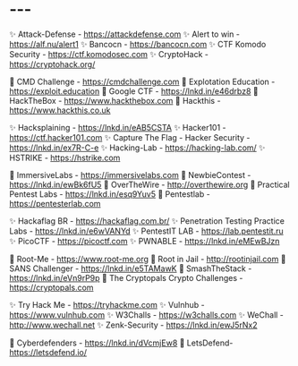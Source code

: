 # ---

✨ Attack-Defense - https://attackdefense.com
✨ Alert to win - https://alf.nu/alert1
✨ Bancocn - https://bancocn.com
✨ CTF Komodo Security - https://ctf.komodosec.com
✨ CryptoHack - https://cryptohack.org/

🔅 CMD Challenge - https://cmdchallenge.com
🔅 Explotation Education - https://exploit.education
🔅 Google CTF - https://lnkd.in/e46drbz8
🔅 HackTheBox - https://www.hackthebox.com
🔅 Hackthis - https://www.hackthis.co.uk

✨ Hacksplaining - https://lnkd.in/eAB5CSTA
✨ Hacker101 - https://ctf.hacker101.com
✨ Capture The Flag - Hacker Security - https://lnkd.in/ex7R-C-e
✨ Hacking-Lab - https://hacking-lab.com/
✨ HSTRIKE - https://hstrike.com

🔅 ImmersiveLabs - https://immersivelabs.com
🔅 NewbieContest - https://lnkd.in/ewBk6fU5
🔅 OverTheWire - http://overthewire.org
🔅 Practical Pentest Labs - https://lnkd.in/esq9Yuv5
🔅 Pentestlab - https://pentesterlab.com

✨ Hackaflag BR - https://hackaflag.com.br/
✨ Penetration Testing Practice Labs - https://lnkd.in/e6wVANYd
✨ PentestIT LAB - https://lab.pentestit.ru
✨ PicoCTF - https://picoctf.com
✨ PWNABLE - https://lnkd.in/eMEwBJzn

🔅 Root-Me - https://www.root-me.org
🔅 Root in Jail - http://rootinjail.com
🔅 SANS Challenger - https://lnkd.in/e5TAMawK
🔅 SmashTheStack - https://lnkd.in/eVn9rP9p
🔅 The Cryptopals Crypto Challenges - https://cryptopals.com

✨ Try Hack Me - https://tryhackme.com
✨ Vulnhub - https://www.vulnhub.com
✨ W3Challs - https://w3challs.com
✨ WeChall - http://www.wechall.net
✨ Zenk-Security - https://lnkd.in/ewJ5rNx2

🔰 Cyberdefenders - https://lnkd.in/dVcmjEw8
🔰 LetsDefend- https://letsdefend.io/
